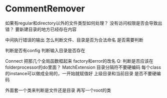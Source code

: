 CommentRemover
==============
如果有regular和directory以外的文件类型如何处理？
没有访问权限是否会导致出错？
要新建目录的地方已经存在内容

中间执行错误的输出
怎么判断文件、目录是否为合法命名 是否需要判断


判断是否有config
判断输入目录是否存在

Connect
把那几个全局函数框起来
factory和error的改名
Q: 判断是否应该在folderprocessor的do里面？
MatchExtension
目录分隔符不要硬编码
每个class的instance可以做成全局的，一开始就赋值好
上级目录和当前目录 是否不要硬编码

外面套一个类来判断是文件还是目录
再写一个root的类
